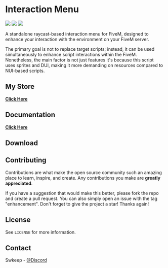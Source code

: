 # Interaction Menu

![](https://img.shields.io/github/downloads/swkeep/keep-hunting/total?logo=github)
![](https://img.shields.io/github/downloads/swkeep/keep-hunting/latest/total?logo=github)
![](https://img.shields.io/github/v/release/swkeep/keep-hunting?logo=github)

A standalone raycast-based interaction menu for FiveM, designed to enhance your interaction with the environment on your FiveM server.

The primary goal is not to replace target scripts; instead, it can be used simultaneously to enhance script interactions within the FiveM. Nonetheless, the main factor is not just features it's because this script uses sprites and DUI, making it more demanding on resources compared to NUI-based scripts.

## My Store

**[Click Here](https://swkeep.tebex.io/)**

## Documentation

**[Click Here](https://swkeep.com)**

## Download

<!-- CONTRIBUTING -->
## Contributing

Contributions are what make the open source community such an amazing place to learn, inspire, and create. Any contributions you make are **greatly appreciated**.

If you have a suggestion that would make this better, please fork the repo and create a pull request. You can also simply open an issue with the tag "enhancement".
Don't forget to give the project a star! Thanks again!

<!-- LICENSE -->
## License

See `LICENSE` for more information.

<!-- CONTACT -->
## Contact

Swkeep - [@Discord](https://discord.gg/ccMArCwrPV)

